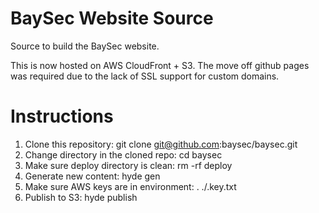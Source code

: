 BaySec Website Source
=====================

Source to build the BaySec website.

This is now hosted on AWS CloudFront + S3.  The move off github pages
was required due to the lack of SSL support for custom domains.

Instructions
============

1. Clone this repository: git clone git@github.com:baysec/baysec.git
2. Change directory in the cloned repo: cd baysec
3. Make sure deploy directory is clean: rm -rf deploy
4. Generate new content: hyde gen
5. Make sure AWS keys are in environment: . ./.key.txt
6. Publish to S3: hyde publish
